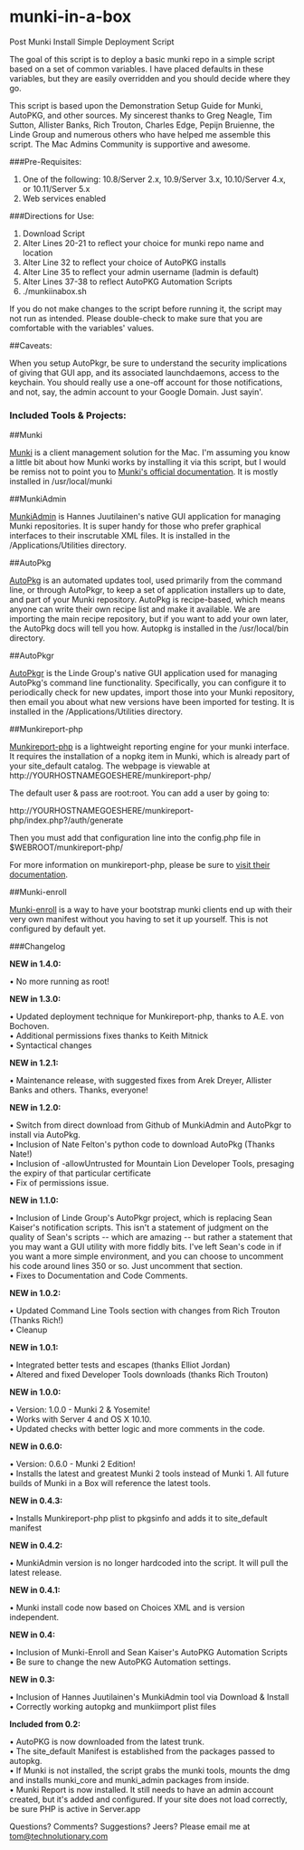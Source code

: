 munki-in-a-box
==============

Post Munki Install Simple Deployment Script

The goal of this script is to deploy a basic munki repo in a simple script based on a set of common variables. I have placed defaults in these variables, but they are easily overridden and you should decide where they go.

This script is based upon the Demonstration Setup Guide for Munki, AutoPKG, and other sources. My sincerest thanks to Greg Neagle, Tim Sutton, Allister Banks, Rich Trouton, Charles Edge, Pepijn Bruienne, the Linde Group and numerous others who have helped me assemble this script. The Mac Admins Community is supportive and awesome.

###Pre-Requisites:

1) One of the following: 10.8/Server 2.x, 10.9/Server 3.x, 10.10/Server 4.x, or 10.11/Server 5.x
2) Web services enabled

###Directions for Use:

1) Download Script  
2) Alter Lines 20-21 to reflect your choice for munki repo name and location  
3) Alter Line 32 to reflect your choice of AutoPKG installs  
4) Alter Line 35 to reflect your admin username (ladmin is default)  
5) Alter Lines 37-38 to reflect AutoPKG Automation Scripts  
6) ./munkiinabox.sh  

If you do not make changes to the script before running it, the script may not run as intended. Please double-check to make sure that you are comfortable with the variables' values.

##Caveats: 

When you setup AutoPkgr, be sure to understand the security implications of giving that GUI app, and its associated launchdaemons, access to the keychain. You should really use a one-off account for those notifications, and not, say, the admin account to your Google Domain. Just sayin'.

### Included Tools & Projects:

##Munki

[Munki](https://github.com/munki/munki) is a client management solution for the Mac. I'm assuming you know a little bit about how Munki works by installing it via this script, but I would be remiss not to point you to [Munki's official documentation](https://github.com/munki/munki/wiki). It is mostly installed in /usr/local/munki

##MunkiAdmin

[MunkiAdmin](http://hjuutilainen.github.io/munkiadmin/) is Hannes Juutilainen's native GUI application for managing Munki repositories. It is super handy for those who prefer graphical interfaces to their inscrutable XML files.  It is installed in the /Applications/Utilities directory.

##AutoPkg

[AutoPkg](http://autopkg.github.io/autopkg/) is an automated updates tool, used primarily from the command line, or through AutoPkgr, to keep a set of application installers up to date, and part of your Munki repository. AutoPkg is recipe-based, which means anyone can write their own recipe list and make it available. We are importing the main recipe repository, but if you want to add your own later, the AutoPkg docs will tell you how. Autopkg is installed in the /usr/local/bin directory.

##AutoPkgr

[AutoPkgr](http://www.lindegroup.com/autopkgr) is the Linde Group's native GUI application used for managing AutoPkg's command line functionality. Specifically, you can configure it to periodically check for new updates, import those into your Munki repository, then email you about what new versions have been imported for testing. It is installed in the /Applications/Utilities directory.

##Munkireport-php

[Munkireport-php](https://github.com/munkireport/munkireport-php) is a lightweight reporting engine for your munki interface. It requires the installation of a nopkg item in Munki, which is already part of your site_default catalog. The webpage is viewable at http://YOURHOSTNAMEGOESHERE/munkireport-php/

The default user & pass are root:root. You can add a user by going to:

http://YOURHOSTNAMEGOESHERE/munkireport-php/index.php?/auth/generate

Then you must add that configuration line into the config.php file in $WEBROOT/munkireport-php/

For more information on munkireport-php, please be sure to [visit their documentation](https://github.com/munkireport/munkireport-php/blob/master/docs/setup.md).

##Munki-enroll

[Munki-enroll](https://github.com/edingc/munki-enroll) is a way to have your bootstrap munki clients end up with their very own manifest without you having to set it up yourself. This is not configured by default yet.


###Changelog

**NEW in 1.4.0:**

• No more running as root!

**NEW in 1.3.0:**

• Updated deployment technique for Munkireport-php, thanks to A.E. von Bochoven.  
• Additional permissions fixes thanks to Keith Mitnick  
• Syntactical changes

**NEW in 1.2.1:**

• Maintenance release, with suggested fixes from Arek Dreyer, Allister Banks and others. Thanks, everyone!

**NEW in 1.2.0:**

• Switch from direct download from Github of MunkiAdmin and AutoPkgr to install via AutoPkg.  
• Inclusion of Nate Felton's python code to download AutoPkg (Thanks Nate!)  
• Inclusion of -allowUntrusted for Mountain Lion Developer Tools, presaging the expiry of that particular certificate  
• Fix of permissions issue.

**NEW in 1.1.0:**

• Inclusion of Linde Group's AutoPkgr project, which is replacing Sean Kaiser's notification scripts. This isn't a statement of judgment on the quality of Sean's scripts -- which are amazing -- but rather a statement that you may want a GUI utility with more fiddly bits. I've left Sean's code in if you want a more simple environment, and you can choose to uncomment his code around lines 350 or so. Just uncomment that section.  
• Fixes to Documentation and Code Comments.  
 
**NEW in 1.0.2:**

• Updated Command Line Tools section with changes from Rich Trouton (Thanks Rich!)  
• Cleanup

**NEW in 1.0.1:**

• Integrated better tests and escapes (thanks Elliot Jordan)  
• Altered and fixed Developer Tools downloads (thanks Rich Trouton)

**NEW in 1.0.0:**

• Version: 1.0.0 - Munki 2 & Yosemite!  
• Works with Server 4 and OS X 10.10.  
• Updated checks with better logic and more comments in the code.

**NEW in 0.6.0:**

• Version: 0.6.0 - Munki 2 Edition!  
• Installs the latest and greatest Munki 2 tools instead of Munki 1. All future builds of Munki in a Box will reference the latest tools.

**NEW in 0.4.3:**

• Installs Munkireport-php plist to pkgsinfo and adds it to site_default manifest

**NEW in 0.4.2:**

• MunkiAdmin version is no longer hardcoded into the script. It will pull the latest release.

**NEW in 0.4.1:**

• Munki install code now based on Choices XML and is version independent.

**NEW in 0.4:**

• Inclusion of Munki-Enroll and Sean Kaiser's AutoPKG Automation Scripts  
• Be sure to change the new AutoPKG Automation settings.

**NEW in 0.3:** 

• Inclusion of Hannes Juutilainen's MunkiAdmin tool via Download & Install  
• Correctly working autopkg and munkiimport plist files


**Included from 0.2:**

• AutoPKG is now downloaded from the latest trunk.  
• The site_default Manifest is established from the packages passed to autopkg.  
• If Munki is not installed, the script grabs the munki tools, mounts the dmg and installs munki_core and munki_admin packages from inside.  
• Munki Report is now installed. It still needs to have an admin account created, but it's added and configured. If your site does not load correctly, be sure PHP is active in Server.app  


Questions? Comments? Suggestions? Jeers? Please email me at tom@technolutionary.com
